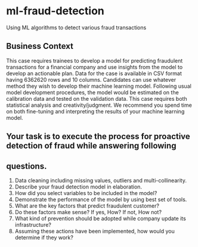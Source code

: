 # ml-fraud-detection
Using ML algorithms to detect various fraud transactions

## Business Context 
This case requires trainees to develop a model for predicting fraudulent transactions for a 
financial company and use insights from the model to develop an actionable plan. Data for the 
case is available in CSV format having 6362620 rows and 10 columns. 
Candidates can use whatever method they wish to develop their machine learning model. 
Following usual model development procedures, the model would be estimated on the 
calibration data and tested on the validation data. This case requires both statistical analysis and 
creativity/judgment. We recommend you spend time on both fine-tuning and interpreting the 
results of your machine learning model.

## Your task is to execute the process for proactive detection of fraud while answering following 
## questions. 
1. Data cleaning including missing values, outliers and multi-collinearity.  
2. Describe your fraud detection model in elaboration.  
3. How did you select variables to be included in the model?  
4. Demonstrate the performance of the model by using best set of tools.  
5. What are the key factors that predict fraudulent customer?  
6. Do these factors make sense? If yes, How? If not, How not?  
7. What kind of prevention should be adopted while company update its infrastructure? 
8. Assuming these actions have been implemented, how would you determine if they work?
